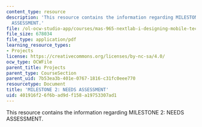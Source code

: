 ```yaml
---
content_type: resource
description: 'This resource contains the information regarding MILESTONE 2: NEEDS
  ASSESSMENT.'
file: /ol-ocw-studio-app/courses/mas-965-nextlab-i-designing-mobile-technologies-for-the-next-billion-users-fall-2008/401916f26f6bad9df158a19753307ad1_MITMAS_965F08_moca_m2.pdf
file_size: 678034
file_type: application/pdf
learning_resource_types:
- Projects
license: https://creativecommons.org/licenses/by-nc-sa/4.0/
ocw_type: OCWFile
parent_title: Projects
parent_type: CourseSection
parent_uid: 7b53ea3b-401e-0767-1816-c31fc0eee770
resourcetype: Document
title: 'MILESTONE 2: NEEDS ASSESSMENT'
uid: 401916f2-6f6b-ad9d-f158-a19753307ad1
---
```

This resource contains the information regarding MILESTONE 2: NEEDS ASSESSMENT.